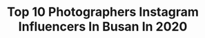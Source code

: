 ---
title: Top 10 Photographers Instagram Influencers In Busan In 2020
description: >-
  Find top photographers Instagram influencers in Busan in 2020. Most popular hashtags: #photography #nikon #busan #seoul.
platform: Instagram
profiles:
  - username: "bleu_the_k"
    fullname: >-
      BLEU THE K
    location: "South Korea"
    followers: 51245
    engagement: 329
    commentsToLikes: 0.004554
    id: ck5q24we1ea670i11oq1laf1y
    verified: false
    hashtags: ""
  - username: "hyungbiny"
    fullname: >-
      선팔맞팔
    location: "South Korea"
    followers: 16753
    engagement: 598
    commentsToLikes: 0.035484
    id: ck0w6xcrzapk60i19113fhyh8
    verified: false
    hashtags: "#smile, #coffee, #brunch, #winestagram"
  - username: "seoul_nightview"
    fullname: >-
      KIMYANGWOO
    location: "South Korea"
    followers: 17418
    engagement: 462
    commentsToLikes: 0.028995
    id: ck55o2qaj7ikq0i112gopzq2d
    verified: false
    hashtags: "#moonrise, #cityview, #14, #nd400"
  - username: "yujigraphy"
    fullname: >-
      유지 YUJI
    location: "South Korea"
    followers: 17778
    engagement: 272
    commentsToLikes: 0.018560
    id: ck5bx4m0pmztz0i119ll55z0q
    verified: false
    hashtags: "#saipanplay, #hokkaido, #thailandhandsfree, #traveller"
  - username: "busansurfergirl"
    fullname: >-
      Busansurfergirl 서퍼
    location: "South Korea"
    followers: 5074
    engagement: 875
    commentsToLikes: 0.053700
    id: ck5zybtud9lid0i14myauq9il
    verified: false
    hashtags: "#adios2019, #surflowetsuits, #surfergraphy, #cls400"
  - username: "williamkellye"
    fullname: >-
      William Kelly Effendy
    location: "South Korea"
    followers: 2930
    engagement: 1785
    commentsToLikes: 0.060288
    id: ck0vz3a3k72ql0i19ru23m12d
    verified: false
    hashtags: "#weekendgetaway, #jeddah, #liveauthentic, #malaysia"
  - username: "sangmi_an_"
    fullname: >-
      Sangmi An
    location: "South Korea"
    followers: 10356
    engagement: 570
    commentsToLikes: 0.011233
    id: ck0u20tpiyi1k0i19rguv83rr
    verified: false
    hashtags: "#chloe, #avenuelmagazine"
  - username: "hbnam"
    fullname: >-
      Nam
    location: "South Korea"
    followers: 30792
    engagement: 190
    commentsToLikes: 0.006537
    id: ck5q54tsfrdxv0i117yflwmud
    verified: false
    hashtags: "#seoul"
  - username: "i_snap_u"
    fullname: >-
      아이스냅유(스냅)
    location: "South Korea"
    followers: 59509
    engagement: 854
    commentsToLikes: 0.023860
    id: ck5zrpp5gx17s0i14jg4ei1o8
    verified: false
    hashtags: ""
  - username: "yoon6photo"
    fullname: >-
      Yoon6photo | Balletphotography
    location: "South Korea"
    followers: 22493
    engagement: 967
    commentsToLikes: 0.018302
    id: ck1394q2kjii60i19elcimtmc
    verified: false
    hashtags: "#bloom, #sangeunlee, #yoon6photo"
---